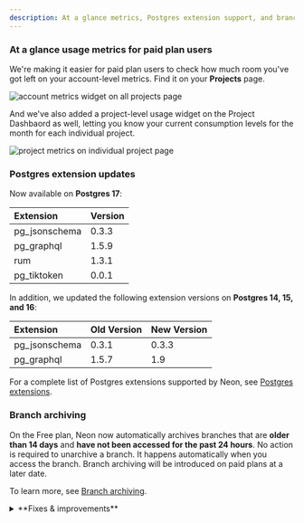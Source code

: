 ```yaml
---
description: At a glance metrics, Postgres extension support, and branch archiving
---
```


### At a glance usage metrics for paid plan users

We're making it easier for paid plan users to check how much room you've got left on your account-level metrics. Find it on your **Projects** page.

![account metrics widget on all projects page](/docs/relnotes/paid_account_metrics_widget.png)

And we've also added a project-level usage widget on the Project Dashbaord as well, letting you know your current consumption levels for the month for each individual project.

![project metrics on individual project page](/docs/relnotes/paid_project_limits_widget.png)

### Postgres extension updates

Now available on **Postgres 17**:

| Extension     | Version |
| :------------ | :------ |
| pg_jsonschema | 0.3.3   |
| pg_graphql    | 1.5.9   |
| rum           | 1.3.1   |
| pg_tiktoken   | 0.0.1   |

In addition, we updated the following extension versions on **Postgres 14, 15, and 16**:

| Extension     | Old Version | New Version |
| :------------ | :---------- | :---------- |
| pg_jsonschema | 0.3.1       | 0.3.3       |
| pg_graphql    | 1.5.7       | 1.9         |

For a complete list of Postgres extensions supported by Neon, see [Postgres extensions](/docs/extensions/pg-extensions).

### Branch archiving

On the Free plan, Neon now automatically archives branches that are **older than 14 days** and **have not been accessed for the past 24 hours**. No action is required to unarchive a branch. It happens automatically when you access the branch. Branch archiving will be introduced on paid plans at a later date.

To learn more, see [Branch archiving](/docs/guides/branch-archiving).

<details>

<summary>**Fixes & improvements**</summary>

- **Neon Authorize**

  Neon Authorize is now supported on Postgres 17. This recently introduced feature lets you move Postgres Row-Level Security (RLS) policies into your codebase. To learn more, read the [announcement](https://neon.tech/blog/introducing-neon-authorize) or check out the [docs](/guides/neon-authorize).

- **Neon Vercel Integration**
  
  The Neon Vercel Integration is now supported on Organization-owned projects.
  
- **Neon CLI enhancements**

  The Neon CLI was updated to version 2.4.0. For upgrade instructions, see [Upgrading the Neon CLI](https://neon.tech/docs/reference/cli-install#upgrade).

  The `branches list` command now shows a branches `Current State`. Current branch states include:

  - `init` - the branch is being created but is not available for querying.
  - `ready` - the branch is fully operational and ready for querying. Expect normal query response times.
  - `archived` - the branch is stored in cost-effective archive storage. Expect slow query response times.

    ```bash
    neon branches list --project-id green-hat-46829796
    ┌───────────────────────────┬──────┬─────────┬───────────────┬──────────────────────┐
    │ Id                        │ Name │ Default │ Current State │ Created At           │
    ├───────────────────────────┼──────┼─────────┼───────────────┼──────────────────────┤
    │ br-muddy-firefly-a7kzf0d4 │ main │ true    │ ready         │ 2024-10-30T14:59:57Z │
    └───────────────────────────┴──────┴─────────┴───────────────┴──────────────────────┘
    ```

  The `Updated At` value was removed from the `branches list` command output. This value reflected internal metadata changes only, providing limited value.

- **Neon API updates**

  We've introduced several new endpoints for managing [Organizations](https://neon.tech/docs/manage/organizations) in Neon. The new endpoints include:

  - [Get organization details](https://api-docs.neon.tech/reference/getorganization)
  - [Get organization members](https://api-docs.neon.tech/reference/getorganizationmembers)
  - [Get organization member details](https://api-docs.neon.tech/reference/getorganizationmember)
  - [Get organization invitation details](https://api-docs.neon.tech/reference/getorganizationinvitations)
  - [Create organizations invitations](https://api-docs.neon.tech/reference/createorganizationinvitations)

- **Fixes**

  - The previous query was not cleared after selecting a query from the **History** list in the **Neon SQL Editor**, causing the previous query to be run instead of the selected query.
  - Fixed an issue where resetting a branch from its parent regenerated passwords on the child branch. This should only occur when the parent branch is configured as a protected branch.
  - Fixed an issue on the **Monitoring** page where lines on the **RAM** and **Working set size** graphs overflowed the graph area.
  - Removed usage alerts from shared Neon projects. The alerts should only appear for project owners.
  - Added validation that prevents an Organization name field from being left blank when creating a new Organization.
  - Fix an issue with the **psql** `\help` or `\h` commands accessible via the Neon SQL Editor. The specified help page failed to display.

    <Admonition type="tip" title="Did you know?">
    The Neon SQL Editor supports `psql` meta-commands, which act like shortcuts for interacting with your database. If you are already familiar with using meta-commands from the `psql` command-line interface, you can use many of those same commands in the SQL Editor.

    To get a list of supported commands, use `\?`. For more info, see [meta-commands](/docs/get-started-with-neon/query-with-neon-sql-editor#meta-commands) section of our [Query with Neon's SQL Editor](/docs/get-started-with-neon/query-with-neon-sql-editor) docs page.
    </Admonition>

</details>
